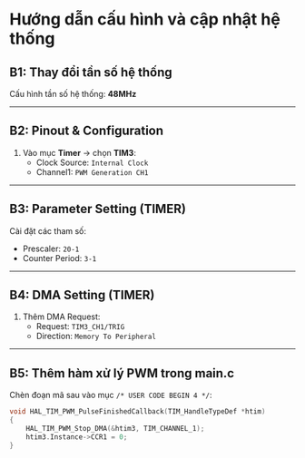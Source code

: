 # Hướng dẫn cấu hình và cập nhật hệ thống

## B1: Thay đổi tần số hệ thống
Cấu hình tần số hệ thống: **48MHz**

---

## B2: Pinout & Configuration
1. Vào mục **Timer** -> chọn **TIM3**:
   - Clock Source: `Internal Clock`
   - Channel1: `PWM Generation CH1`

---

## B3: Parameter Setting (TIMER)
Cài đặt các tham số:
- Prescaler: `20-1`
- Counter Period: `3-1`

---

## B4: DMA Setting (TIMER)
1. Thêm DMA Request:
   - Request: `TIM3_CH1/TRIG`
   - Direction: `Memory To Peripheral`

---

## B5: Thêm hàm xử lý PWM trong main.c
Chèn đoạn mã sau vào mục `/* USER CODE BEGIN 4 */`:

```c
void HAL_TIM_PWM_PulseFinishedCallback(TIM_HandleTypeDef *htim)
{
    HAL_TIM_PWM_Stop_DMA(&htim3, TIM_CHANNEL_1);
    htim3.Instance->CCR1 = 0;
}
